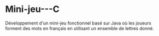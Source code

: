 # Mini-jeu---C
Développement d'un mini-jeu fonctionnel basé sur Java où les joueurs forment des mots en français en utilisant un ensemble de lettres donné.
